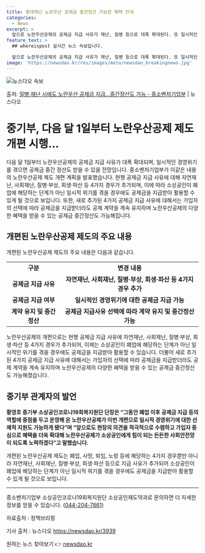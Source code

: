 ```yaml
---
title: 중대재난 노란우산 공제금 중간정산 가능한 혜택 안내
categories:
  - News
excerpt: >
  앞으로 노란우산공제의 공제금 지급 사유가 재난, 질병 등으로 대폭 확대된다. 또 일시적인 경영위기를 겪으면 …
feature_text: >
  ## whereispost 실시간 뉴스 속보입니다.

  앞으로 노란우산공제의 공제금 지급 사유가 재난, 질병 등으로 대폭 확대된다. 또 일시적인 경영위기를 겪으면 …
image: 'https://newsdao.kr/res/images/meta/newsdao_breakingnews.jpg'
---
```


![뉴스다오 속보](https://newsdao.kr/res/images/meta/newsdao_breakingnews.jpg)

<p>출처: <a href="https://newsdao.kr/3939" rel="dofollow">질병·재난 시에도 노란우산 공제금 지급…중간정산도 가능 - 중소벤처기업부</a> | 뉴스다오</p>

<h1>중기부, 다음 달 1일부터 노란우산공제 제도 개편 시행…</h1>
<p data-ke-size="size16">다음 달 1일부터 노란우산공제의 공제금 지급 사유가 대폭 확대되며, 일시적인 경영위기를 겪으면 공제금 중간 정산도 받을 수 있을 전망입니다. 중소벤처기업부가 이같은 내용의 노란우산공제 제도 개편 계획을 발표했습니다. 현행 공제금 지급 사유에 대해 자연재난, 사회재난, 질병·부상, 회생·파산 등 4가지 경우가 추가되며, 이에 따라 소상공인이 폐업에 해당하는 단계가 아닌 일시적 위기를 겪을 경우에도 공제금을 지급받아 활용할 수 있게 될 것으로 보입니다. 또한, 새로 추가된 4가지 공제금 지급 사유에 대해서는 가입자의 선택에 따라 공제금을 지급받더라도 공제 계약을 계속 유지하며 노란우산공제의 다양한 혜택을 받을 수 있는 공제금 중간정산도 가능해집니다.</p>

<h2 data-ke-size="size26">개편된 노란우산공제 제도의 주요 내용</h2>
<p data-ke-size="size16">개편된 노란우산공제 제도의 주요 내용은 다음과 같습니다.</p>

<table>
  <tr>
    <td style="text-align: center; height: 17px;"><b>구분</b></td>
    <td style="text-align: center; height: 17px;"><b>변경 내용</b></td>
  </tr>
  <tr>
    <td style="text-align: center; height: 17px;"><b>공제금 지급 사유</b></td>
    <td style="text-align: center; height: 17px;"><b>자연재난, 사회재난, 질병·부상, 회생·파산 등 4가지 경우 추가</b></td>
  </tr>
  <tr>
    <td style="text-align: center; height: 17px;"><b>공제금 지급 여부</b></td>
    <td style="text-align: center; height: 17px;"><b>일시적인 경영위기에 대한 공제금 지급 가능</b></td>
  </tr>
  <tr>
    <td style="text-align: center; height: 17px;"><b>계약 유지 및 중간정산</b></td>
    <td style="text-align: center; height: 17px;"><b>공제금 지급사유 선택에 따라 계약 유지 및 중간정산 가능</b></td>
  </tr>
</table>

<p data-ke-size="size16">노란우산공제의 개편으로는 현행 공제금 지급 사유에 자연재난, 사회재난, 질병·부상, 회생·파산 등 4가지 경우가 추가되어, 이제는 소상공인이 폐업에 해당하는 단계가 아닌 일시적인 위기를 겪을 경우에도 공제금을 지급받아 활용할 수 있습니다. 더불어 새로 추가된 4가지 공제금 지급 사유에 대해서는 가입자의 선택에 따라 공제금을 지급받더라도 공제 계약을 계속 유지하며 노란우산공제의 다양한 혜택을 받을 수 있는 공제금 중간정산도 가능해졌습니다.</p>

<h2 data-ke-size="size26">중기부 관계자의 발언</h2>
<p data-ke-size="size16"><b>황영호 중기부 소상공인코로나19회복지원단 단장은 “그동안 폐업 이후 공제금 지급 등의 역할에 중점을 두고 운영해 온 노란우산공제가 이번 개편으로 일시적 경영위기에 대한 선제적 지원도 가능하게 됐다”며 “앞으로도 현장의 의견을 적극적으로 수렴하고 가입자 중심으로 혜택을 더욱 확대해 노란우산공제가 소상공인에게 힘이 되는 든든한 사회안전망이 되도록 노력하겠다”고 말했습니다.</b></p>

<p data-ke-size="size16">개편된 노란우산공제 제도는 폐업, 사망, 퇴임, 노령 등에 해당하는 4가지 경우뿐만 아니라 자연재난, 사회재난, 질병·부상, 회생·파산 등으로 지급 사유가 추가되어 소상공인이 폐업에 해당하는 단계가 아닌 일시적 위기를 겪을 경우에도 공제금을 지급받아 활용할 수 있게 될 것으로 보입니다.</p>

<hr>

<p data-ke-size="size16">중소벤처기업부 소상공인코로나19회복지원단 소상공인재도약과로 문의하면 더 자세한 정보를 얻을 수 있습니다. (<a href="tel:044-204-7861">044-204-7861</a>)</p>
<p data-ke-size="size16">자료출처 : 정책브리핑 </p>
<p data-ke-size="size16">기사 출처 : 뉴스다오 <a href="https://newsdao.kr/3939">https://newsdao.kr/3939</a></p> 

원하는 뉴스 찾아보기 👉 <a href="https://newsdao.kr" rel="dofollow">newsdao.kr</a>


